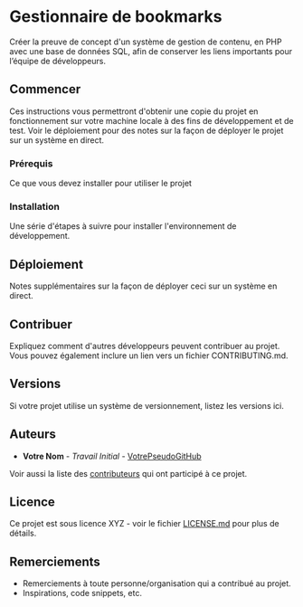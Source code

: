 # Gestionnaire de bookmarks

   Créer la preuve de concept d'un système de gestion de contenu, en PHP avec une base de données SQL, afin de conserver les liens importants pour l’équipe de développeurs.

## Commencer

Ces instructions vous permettront d'obtenir une copie du projet en fonctionnement sur votre machine locale à des fins de développement et de test. Voir le déploiement pour des notes sur la façon de déployer le projet sur un système en direct.

### Prérequis

Ce que vous devez installer pour utiliser le projet

### Installation

Une série d'étapes à suivre pour installer l'environnement de développement.

## Déploiement

Notes supplémentaires sur la façon de déployer ceci sur un système en direct.

## Contribuer

Expliquez comment d'autres développeurs peuvent contribuer au projet. Vous pouvez également inclure un lien vers un fichier CONTRIBUTING.md.

## Versions

Si votre projet utilise un système de versionnement, listez les versions ici.

## Auteurs

- **Votre Nom** - _Travail Initial_ - [VotrePseudoGitHub](https://github.com/VotrePseudoGitHub)

Voir aussi la liste des [contributeurs](https://github.com/votreprojet/contributeurs) qui ont participé à ce projet.

## Licence

Ce projet est sous licence XYZ - voir le fichier [LICENSE.md](LICENSE.md) pour plus de détails.

## Remerciements

- Remerciements à toute personne/organisation qui a contribué au projet.
- Inspirations, code snippets, etc.
